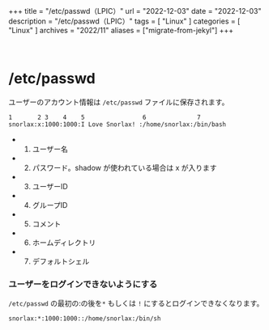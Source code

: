 +++
title = "/etc/passwd（LPIC）"
url = "2022-12-03"
date = "2022-12-03"
description = "/etc/passwd（LPIC）"
tags = [
  "Linux"
]
categories = [
  "Linux"
]
archives = "2022/11"
aliases = ["migrate-from-jekyl"]
+++

<br>

# /etc/passwd


ユーザーのアカウント情報は `/etc/passwd` ファイルに保存されます。

```
1       2 3    4    5                6              7
snorlax:x:1000:1000:I Love Snorlax! :/home/snorlax:/bin/bash
```

- 1. ユーザー名
- 2. パスワード。shadow が使われている場合は x が入ります
- 3. ユーザーID
- 4. グループID
- 5. コメント
- 6. ホームディレクトリ
- 7. デフォルトシェル


### ユーザーをログインできないようにする

`/etc/passwd` の最初の:の後を`*` もしくは `!` にするとログインできなくなります。

```
snorlax:*:1000:1000::/home/snorlax:/bin/sh
```

